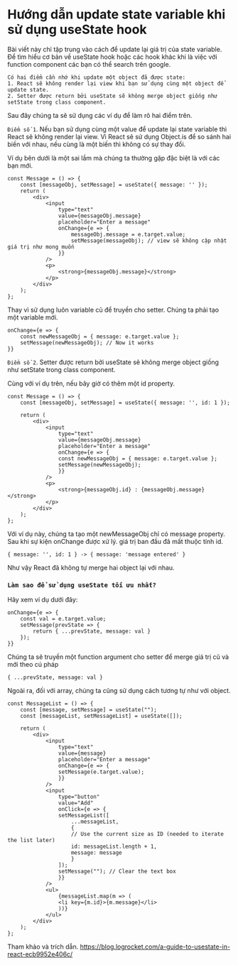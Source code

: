 # Hướng dẫn update state variable khi sử dụng useState hook

Bài viết này chỉ tập trung vào cách để update lại giá trị của state variable. Để tìm hiểu cơ bản về useState hook hoặc các hook khác khi là việc với function component các bạn có thể search trên google.

    Có hai điểm cần nhớ khi update một object đã được state:
    1. React sẽ không render lại view khi bạn sử dụng cùng một object để update state.
    2. Setter được return bởi useState sẽ không merge object giống như setState trong class component.


Sau đây chúng ta sẽ sử dụng các ví dụ để làm rõ hai điểm trên.

`Điểm số 1`. Nếu bạn sử dụng cùng một value để update lại state variable thì React sẽ không render lại view. Vì React sẽ sử dụng Object.is để so sánh hai biến với nhau, nếu cùng là một biến thì không có sự thay đổi.

Ví dụ bên dưới là một sai lầm mà chúng ta thường gặp đặc biệt là với các bạn mới.

    const Message = () => {
        const [messageObj, setMessage] = useState({ message: '' });
        return (
            <div>
                <input
                    type="text"
                    value={messageObj.message}
                    placeholder="Enter a message"
                    onChange={e => {
                        messageObj.message = e.target.value;
                        setMessage(messageObj); // view sẽ không cập nhật giá trị như mong muốn
                    }}
                />
                <p>
                    <strong>{messageObj.message}</strong>
                </p>
            </div>
        );
    };


Thay vì sử dụng luôn variable cũ để truyền cho setter. Chúng ta phải tạo một variable mới.

    onChange={e => {
        const newMessageObj = { message: e.target.value };
        setMessage(newMessageObj); // Now it works
    }}

`Điểm số 2`. Setter được return bởi useState sẽ không merge object giống như setState trong class component.

Cùng với ví dụ trên, nếu bây giờ có thêm một id property.

    const Message = () => {
        const [messageObj, setMessage] = useState({ message: '', id: 1 });

        return (
            <div>
                <input
                    type="text"
                    value={messageObj.message}
                    placeholder="Enter a message"
                    onChange={e => {
                    const newMessageObj = { message: e.target.value };
                    setMessage(newMessageObj); 
                    }}
                />
                <p>
                    <strong>{messageObj.id} : {messageObj.message}</strong>
                </p>
            </div>
        );
    };

Với ví dụ này, chúng ta tạo một newMessageObj chỉ có message property. Sau khi sự kiện onChange được xử lý. giá trị ban đầu đã mất thuộc tính id.

    { message: '', id: 1 } -> { message: 'message entered' }

Như vậy React đã không tự merge hai object lại với nhau.

### `Làm sao để sử dụng useState tối ưu nhất?`

Hãy xem ví dụ dưới đây:

    onChange={e => {
        const val = e.target.value;
        setMessage(prevState => {
            return { ...prevState, message: val }
        });
    }}

Chúng ta sẽ truyền một function argument cho setter để merge giá trị cũ và mới theo cú pháp

    { ...prevState, message: val }

Ngoài ra, đối với array, chúng ta cũng sử dụng cách tương tự như với object.

    const MessageList = () => {
        const [message, setMessage] = useState("");
        const [messageList, setMessageList] = useState([]);

        return (
            <div>
                <input
                    type="text"
                    value={message}
                    placeholder="Enter a message"
                    onChange={e => {
                    setMessage(e.target.value);
                    }}
                />
                <input
                    type="button"
                    value="Add"
                    onClick={e => {
                    setMessageList([
                        ...messageList,
                        {
                        // Use the current size as ID (needed to iterate the list later)
                        id: messageList.length + 1,
                        message: message
                        }
                    ]);
                    setMessage(""); // Clear the text box
                    }}
                />
                <ul>
                    {messageList.map(m => (
                    <li key={m.id}>{m.message}</li>
                    ))}
                </ul>
            </div>
        );
    };


Tham khảo và trích dẫn.
https://blog.logrocket.com/a-guide-to-usestate-in-react-ecb9952e406c/